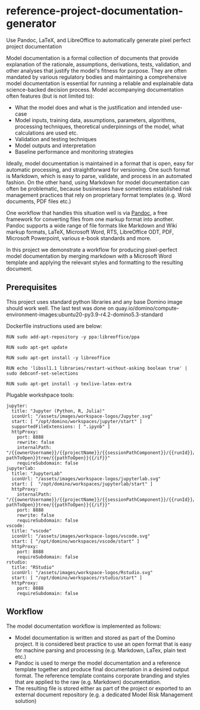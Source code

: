 # reference-project-documentation-generator
Use Pandoc, LaTeX, and LibreOffice to automatically generate pixel perfect project documentation

Model documentation is a formal collection of documents that provide explanation of the rationale, assumptions, derivations, tests, validation, and other analyses that justify the model's fitness for purpose. They are often mandated by various regulatory bodies and maintaining a comprehensive model documentation is essential for running a reliable and explainable data science-backed decision process. Model accompanying documentation often features (but is not limited to):
* What the model does and what is the justification and intended use-case
* Model inputs, training data, assumptions, parameters, algorithms, processing techniques, theoretical underpinnings of the model, what calculations are used etc.
* Validation and testing techniques
* Model outputs and interpretation
* Baseline performance and monitoring strategies

Ideally, model documentation is maintained in a format that is open, easy for automatic processing, and straightforward for versioning. One such format is Markdown, which is easy to parse, validate, and process in an automated fashion. On the other hand, using Markdown for model documentation can often be problematic, because businesses have sometimes established risk management practices that rely on proprietary format templates (e.g. Word documents, PDF files etc.)

One workflow that handles this situation well is via [Pandoc](http://pandoc.org/), a free framework for converting files from one markup format into another. Pandoc supports a wide range of file formats like Markdown and Wiki markup formats, LaTeX, Microsoft Word, RTS, LibreOffice ODT, PDF, Microsoft Powerpoint, various e-book standards and more.

In this project we demonstrate a workflow for producing pixel-perfect model documentation by merging markdown with a Microsoft Word template and applying the relevant styles and formatting to the resulting document.

## Prerequisites

This project uses standard python libraries and any base Domino image should work well. The last test was done on quay.io/domino/compute-environment-images:ubuntu20-py3.9-r4.2-domino5.3-standard

Dockerfile instructions used are below:

```
RUN sudo add-apt-repository -y ppa:libreoffice/ppa

RUN sudo apt-get update

RUN sudo apt-get install -y libreoffice

RUN echo 'libssl1.1 libraries/restart-without-asking boolean true' | sudo debconf-set-selections

RUN sudo apt-get install -y texlive-latex-extra
```

Plugable workshpace tools:

```
jupyter:
  title: "Jupyter (Python, R, Julia)"
  iconUrl: "/assets/images/workspace-logos/Jupyter.svg"
  start: [ "/opt/domino/workspaces/jupyter/start" ]
  supportedFileExtensions: [ ".ipynb" ]
  httpProxy:
    port: 8888
    rewrite: false
    internalPath: "/{{ownerUsername}}/{{projectName}}/{{sessionPathComponent}}/{{runId}}/{{#if pathToOpen}}tree/{{pathToOpen}}{{/if}}"
    requireSubdomain: false
jupyterlab:
  title: "JupyterLab"
  iconUrl: "/assets/images/workspace-logos/jupyterlab.svg"
  start: [  "/opt/domino/workspaces/jupyterlab/start" ]
  httpProxy:
    internalPath: "/{{ownerUsername}}/{{projectName}}/{{sessionPathComponent}}/{{runId}}/{{#if pathToOpen}}tree/{{pathToOpen}}{{/if}}"
    port: 8888
    rewrite: false
    requireSubdomain: false
vscode:
  title: "vscode"
  iconUrl: "/assets/images/workspace-logos/vscode.svg"
  start: [ "/opt/domino/workspaces/vscode/start" ]
  httpProxy:
    port: 8888
    requireSubdomain: false
rstudio:
  title: "RStudio"
  iconUrl: "/assets/images/workspace-logos/Rstudio.svg"
  start: [ "/opt/domino/workspaces/rstudio/start" ]
  httpProxy:
    port: 8888
    requireSubdomain: false
```
## Workflow

The model documentation workflow is implemented as follows:
* Model documentation is written and stored as part of the Domino project. It is considered best practice to use an open format that is easy for machine parsing and processing (e.g. Markdown, LaTex, plain text etc.)
* Pandoc is used to merge the model documentation and a reference template together and produce final documentation in a desired output format. The reference template contains corporate branding and styles that are applied to the raw (e.g. Markdown) documentation.
* The resulting file is stored either as part of the project or exported to an external document repository (e.g. a dedicated Model Risk Management solution)

